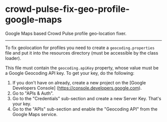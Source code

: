 crowd-pulse-fix-geo-profile-google-maps
=======================================

Google Maps based Crowd Pulse profile geo-location fixer.

---------------------------------------

To fix geolocation for profiles you need to create a `geocoding.properties` file and
put it into the resources directory (must be accessible by the class loader).

This file must contain the `geocoding.apiKey` property, whose value must be a 
Google Geocoding API key. To get your key, do the following:

1. If you don't have on already, create a new project on the [Google Developers Console]
(https://console.developers.google.com).
2. Go to "APIs & Auth".
3. Go to the "Credentials" sub-section and create a new Server Key. That's your key.
4. Go to the "APIs" sub-section and enable the "Geocoding API" from the Google Maps service.
